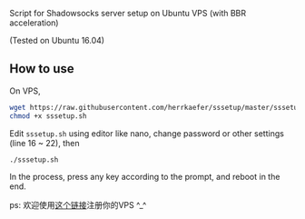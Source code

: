 Script for Shadowsocks server setup on Ubuntu VPS (with BBR acceleration)

(Tested on Ubuntu 16.04)

## How to use

On VPS,

```sh
wget https://raw.githubusercontent.com/herrkaefer/sssetup/master/sssetup.sh
chmod +x sssetup.sh
```
Edit `sssetup.sh` using editor like nano, change password or other settings (line 16 ~ 22), then 
```sh
./sssetup.sh
```

In the process, press any key according to the prompt, and reboot in the end.



ps: 欢迎使用[这个链接](http://www.vultr.com/?ref=7078895)注册你的VPS ^_^